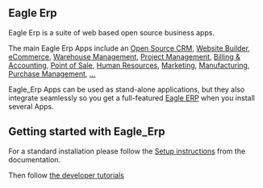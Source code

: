 
Eagle Erp
----

Eagle Erp is a suite of web based open source business apps.

The main Eagle Erp Apps include an <a href="https://www.Eagle_Erp.com/page/crm">Open Source CRM</a>,
<a href="https://www.Eagle_Erp.com/page/website-builder">Website Builder</a>,
<a href="https://www.Eagle_Erp.com/page/e-commerce">eCommerce</a>,
<a href="https://www.Eagle_Erp.com/page/warehouse">Warehouse Management</a>,
<a href="https://www.Eagle_Erp.com/page/project-management">Project Management</a>,
<a href="https://www.Eagle_Erp.com/page/accounting">Billing &amp; Accounting</a>,
<a href="https://www.Eagle_Erp.com/page/point-of-sale">Point of Sale</a>,
<a href="https://www.Eagle_Erp.com/page/employees">Human Resources</a>,
<a href="https://www.Eagle_Erp.com/page/lead-automation">Marketing</a>,
<a href="https://www.Eagle_Erp.com/page/manufacturing">Manufacturing</a>,
<a href="https://www.Eagle_Erp.com/page/purchase">Purchase Management</a>,
<a href="https://www.Eagle_Erp.com/#apps">...</a>

Eagle_Erp Apps can be used as stand-alone applications, but they also integrate seamlessly so you get
a full-featured <a href="https://www.Eagle_Erp.com">Eagle ERP</a> when you install several Apps.


Getting started with Eagle_Erp
-------------------------
For a standard installation please follow the <a href="https://www.Eagle_Erp.com/documentation/11.0/setup/install.html">Setup instructions</a>
from the documentation.

Then follow <a href="https://www.Eagle_Erp.com/documentation/11.0/tutorials.html">the developer tutorials</a>
